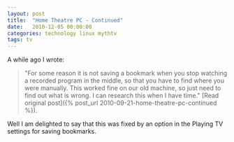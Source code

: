 ```yaml
---
layout: post
title:  "Home Theatre PC - Continued"
date:   2010-12-05 00:00:00
categories: technology linux mythtv
tags: tv
---
```


A while ago I wrote:

> "For some reason it is not saving a bookmark when you stop watching a recorded program in the middle, so that you have to find where you were manually. This worked fine on our old machine, so just need to find out what is wrong. I can research this when I have time."
[Read original post]({% post_url 2010-09-21-home-theatre-pc-continued %}).

Well I am delighted to say that this was fixed by an option in the Playing TV settings for saving bookmarks.

